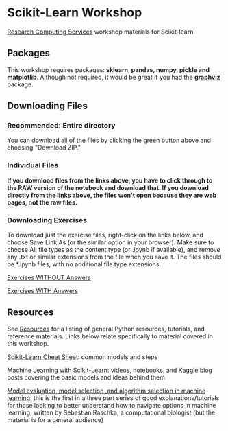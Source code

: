 # Scikit-Learn Workshop

[Research Computing Services](http://www.it.northwestern.edu/research/) workshop materials for Scikit-learn.

## Packages

This workshop requires packages: **sklearn, pandas, numpy, pickle and matplotlib**. Although not required, it would be great if you had the **[graphviz](https://graphviz.gitlab.io/download/)** package.

## Downloading Files

### Recommended: Entire directory

You can download all of the files by clicking the green button above and choosing "Download ZIP."

### Individual Files

**If you download files from the links above, you have to click through to the RAW version of the notebook and download that.  If you download directly from the links above, the files won't open because they are web pages, not the raw files.**

### Downloading Exercises

To download just the exercise files, right-click on the links below, and choose Save Link As (or the similar option in your browser).  Make sure to choose All file types as the content type (or .ipynb if available), and remove any .txt or similar extensions from the file when you save it.  The files should be *.ipynb files, with no additional file type extensions.

[Exercises WITHOUT Answers](https://raw.githubusercontent.com/aarcher07/sklearn_workshop_NU18/master/sklearn_workshop_NU2018_without_answers.ipynb)

[Exercises WITH Answers](https://raw.githubusercontent.com/aarcher07/sklearn_workshop_NU18/master/sklearn_workshop_NU2018_with_answers.ipynb)


## Resources

See [Resources](https://github.com/nuitrcs/pythonworkshops/blob/master/resources.md) for a listing of general Python resources, tutorials, and reference materials.  Links below relate specifically to material covered in this workshop.

[Scikit-Learn Cheat Sheet](https://s3.amazonaws.com/assets.datacamp.com/blog_assets/Scikit_Learn_Cheat_Sheet_Python.pdf): common models and steps

[Machine Learning with Scikit-Learn](https://github.com/justmarkham/scikit-learn-videos): videos, notebooks, and Kaggle blog posts covering the basic models and ideas behind them

[Model evaluation, model selection, and algorithm selection in machine learning](https://sebastianraschka.com/blog/2016/model-evaluation-selection-part1.html): this is the first in a three part series of good explanations/tutorials for those looking to better understand how to navigate options in machine learning; written by Sebastian Raschka, a computational biologist (but the material is for a general audience)
